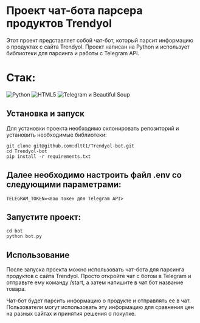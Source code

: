# Проект чат-бота парсера продуктов Trendyol
Этот проект представляет собой чат-бот, который парсит информацию о продуктах с сайта Trendyol. Проект написан на Python и использует библиотеки для парсинга и работы с Telegram API.

# Стак:

![Python](https://img.shields.io/badge/python-3670A0?style=for-the-badge&logo=python&logoColor=ffdd54)
![HTML5](https://img.shields.io/badge/html5-%23E34F26.svg?style=for-the-badge&logo=html5&logoColor=white)
![Telegram](https://img.shields.io/badge/Telegram-2CA5E0?style=for-the-badge&logo=telegram&logoColor=white)
и Beautiful Soup

## Установка и запуск
Для установки проекта необходимо склонировать репозиторий и установить необходимые библиотеки:

```
git clone git@github.com:dltt1/Trendyol-bot.git
cd Trendyol-bot
pip install -r requirements.txt
```

## Далее необходимо настроить файл .env со следующими параметрами:

```
TELEGRAM_TOKEN=<ваш токен для Telegram API>
```

## Запустите проект:

```
cd bot
python bot.py
```

## Использование
После запуска проекта можно использовать чат-бота для парсинга продуктов с сайта Trendyol. Просто откройте чат с ботом в Telegram и отправьте ему команду /start, а затем напишите в чат бот название товара.

Чат-бот будет парсить информацию о продукте и отправлять ее в чат. Пользователи могут использовать эту информацию для сравнения цен на разных сайтах и принятия решения о покупке.
